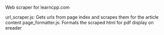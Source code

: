 Web scraper for learncpp.com

url_scraper.js: Gets urls from page index and scrapes them for the article content
page_formatter.js: Formats the scraped html for pdf display on ereader